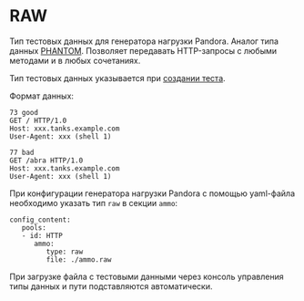 # RAW

Тип тестовых данных для генератора нагрузки Pandora. Аналог типа данных [PHANTOM](phantom.md). Позволяет передавать HTTP-запросы с любыми методами и в любых сочетаниях.

Тип тестовых данных указывается при [создании теста](../../operations/create-test-bucket.md#create-test).

Формат данных:

```
73 good
GET / HTTP/1.0
Host: xxx.tanks.example.com
User-Agent: xxx (shell 1)

77 bad
GET /abra HTTP/1.0
Host: xxx.tanks.example.com
User-Agent: xxx (shell 1)
```

При конфигурации генератора нагрузки Pandora с помощью yaml-файла необходимо указать тип `raw` в секции `ammo`:

```
config_content:
   pools:
   - id: HTTP
      ammo:
         type: raw
         file: ./ammo.raw
```

При загрузке файла с тестовыми данными через консоль управления типы данных и пути подставляются автоматически.